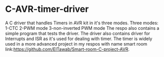 # C-AVR-timer-driver
A C driver that handles Timers in AVR kit in it's three modes.
Three modes:
1-CTC 
2-PWM mode
3-non-inverted PWM mode
The respo also contains a simple program that tests the driver.
The driver also contains driver for Interrupts and ISR as it's used for dealing with timer.
The timer is widely used in a more advanced project in my respos with name smart room link:https://github.com/ElTawab/Smart-room-C-project-AVR.
